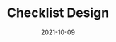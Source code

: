 ---
title: 'Checklist Design'
link: https://www.checklist.design
description: Checklist Design is a curated list of checklists ranging from website pages, to UI components, all the way to branding assets to help you make sure to cover the full needs of the design.
tags: [tools]
date: 2021-10-09
---